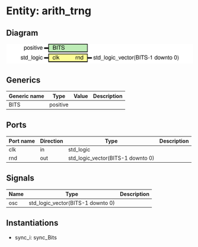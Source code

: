 # Entity: arith_trng
## Diagram
![Diagram](arith_trng.svg "Diagram")
## Generics
| Generic name | Type     | Value | Description |
| ------------ | -------- | ----- | ----------- |
| BITS         | positive |       |             |
## Ports
| Port name | Direction | Type                              | Description |
| --------- | --------- | --------------------------------- | ----------- |
| clk       | in        | std_logic                         |             |
| rnd       | out       | std_logic_vector(BITS-1 downto 0) |             |
## Signals
| Name | Type                              | Description |
| ---- | --------------------------------- | ----------- |
| osc  | std_logic_vector(BITS-1 downto 0) |             |
## Instantiations
- sync_i: sync_Bits
